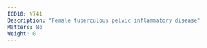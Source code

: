 ```yaml
---
ICD10: N741
Description: "Female tuberculous pelvic inflammatory disease"
Matters: No
Weight: 0
---
```


